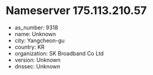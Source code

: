 # Nameserver 175.113.210.57

* as_number: 9318
* name: Unknown
* city: Yangcheon-gu
* country: KR
* organization: SK Broadband Co Ltd
* version: Unknown
* dnssec: Unknown
